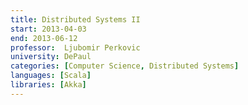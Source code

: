 ```yaml
---
title: Distributed Systems II
start: 2013-04-03
end: 2013-06-12
professor:  Ljubomir Perkovic
university: DePaul
categories: [Computer Science, Distributed Systems]
languages: [Scala]
libraries: [Akka]
---
```

